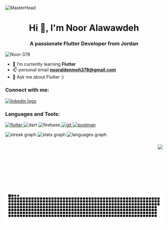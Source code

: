 ![MasterHead](https://i.pinimg.com/originals/90/70/32/9070324cdfc07c68d60eed0c39e77573.gif)
<h1 align="center">Hi 👋, I'm Noor Alawawdeh</h1>
<h3 align="center">A passionate Flutter Developer from Jordan</h3>


<p align="left"> <img src="https://komarev.com/ghpvc/?username=Noor-378&label=Profile%20views&color=0e75b6&style=flat" alt="Noor-378" /> </p>

- 🌱 I’m currently learning **Flutter**
- 📫 personal email **nooraldenmoh378@gmail.com**
- 💬 Ask me about Flutter :)

<h3 align="left">Connect with me:</h3>
<div align="left">
  <a href="https://www.linkedin.com/in/noor-alawawdeh-93a6a5351/" target="_blank">
    <img src="https://raw.githubusercontent.com/maurodesouza/profile-readme-generator/master/src/assets/icons/social/linkedin/default.svg" width="52" height="40" alt="linkedin logo"  />
  </a>
</div>
<p align="left">
</p>

<h3 align="left">Languages and Tools:</h3>
<p align="left"> <a href="https://dart.dev" target="_blank" rel="noreferrer">  </a> <a href="https://flutter.dev" target="_blank" rel="noreferrer"> <img src="https://www.vectorlogo.zone/logos/flutterio/flutterio-icon.svg" alt="flutter" width="40" height="40"/> </a> 
  <img src="https://www.vectorlogo.zone/logos/dartlang/dartlang-icon.svg" alt="dart" width="40" height="40"/> </a> <img src="https://www.vectorlogo.zone/logos/firebase/firebase-icon.svg" alt="firebase" width="40" height="40"/><a href="https://firebase.google.com/" target="_blank" rel="noreferrer"> 
  <a href="https://git-scm.com/" target="_blank" rel="noreferrer"> <img src="https://www.vectorlogo.zone/logos/git-scm/git-scm-icon.svg" alt="git" width="40" height="40"/> </a> <a href="https://postman.com" target="_blank" rel="noreferrer"> <img src="https://www.vectorlogo.zone/logos/getpostman/getpostman-icon.svg" alt="postman" width="40" height="40"/> </a> </p>


<div align="left">
  <img src="https://streak-stats.demolab.com?user=Noor-378&locale=en&mode=daily&theme=dracula&hide_border=true&border_radius=5" height="150" alt="streak graph"  />
  <img src="https://github-readme-stats.vercel.app/api?username=Noor-378&hide_title=false&hide_rank=false&show_icons=true&include_all_commits=true&count_private=true&disable_animations=false&theme=dracula&locale=en&hide_border=true" height="150" alt="stats graph"  />
  <img src="https://github-readme-stats.vercel.app/api/top-langs?username=Noor-378&locale=en&hide_title=false&layout=compact&card_width=320&langs_count=5&theme=dracula&hide_border=true" height="150" alt="languages graph"  />
</div>

###

<img align="right" height="150" src="https://media1.giphy.com/media/78XCFBGOlS6keY1Bil/giphy.gif?cid=6c09b952rq2um2175huk1uron789p7ezkr78nint7apw9p1d&ep=v1_gifs_search&rid=giphy.gif&ct=g"  />

###

<picture> 
  <source media="(prefers-color-scheme: dark)" srcset="https://raw.githubusercontent.com/Noor-378/Noor-378/output/github-contribution-grid-snake-dark.svg"width = "650" align="left">
  <source media="(prefers-color-scheme: light)" srcset="https://raw.githubusercontent.com/Noor-378/Noor-378/output/github-contribution-grid-snake.svg"width = "650" align="left">
  <img alt="github contribution grid snake animation" src="https://raw.githubusercontent.com/Noor-378/Noor-378/output/github-contribution-grid-snake.svg"width = "650" align="left">
</picture>

###
